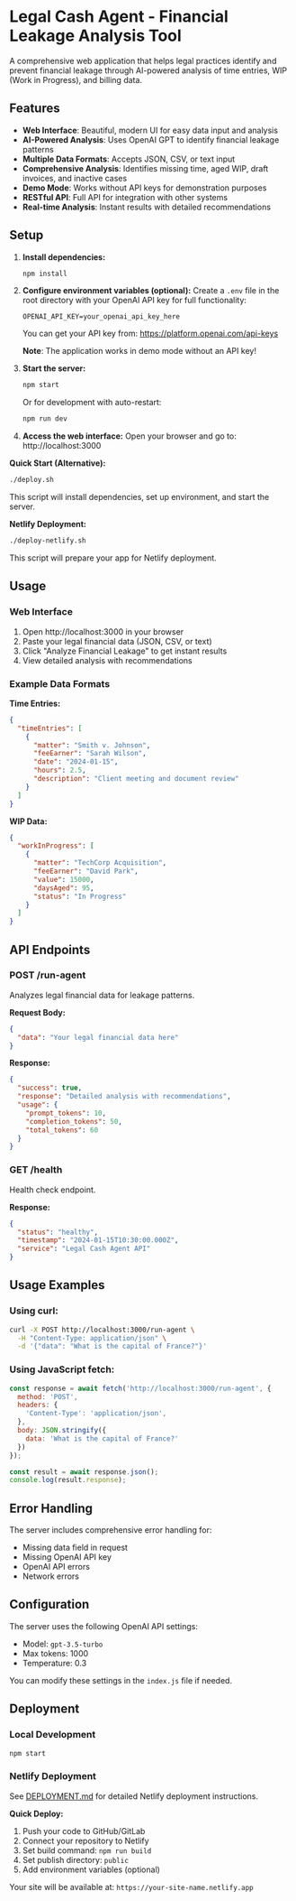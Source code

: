 # Legal Cash Agent - Financial Leakage Analysis Tool

A comprehensive web application that helps legal practices identify and prevent financial leakage through AI-powered analysis of time entries, WIP (Work in Progress), and billing data.

## Features

- **Web Interface**: Beautiful, modern UI for easy data input and analysis
- **AI-Powered Analysis**: Uses OpenAI GPT to identify financial leakage patterns
- **Multiple Data Formats**: Accepts JSON, CSV, or text input
- **Comprehensive Analysis**: Identifies missing time, aged WIP, draft invoices, and inactive cases
- **Demo Mode**: Works without API keys for demonstration purposes
- **RESTful API**: Full API for integration with other systems
- **Real-time Analysis**: Instant results with detailed recommendations

## Setup

1. **Install dependencies:**
   ```bash
   npm install
   ```

2. **Configure environment variables (optional):**
   Create a `.env` file in the root directory with your OpenAI API key for full functionality:
   ```
   OPENAI_API_KEY=your_openai_api_key_here
   ```
   
   You can get your API key from: https://platform.openai.com/api-keys
   
   **Note**: The application works in demo mode without an API key!

3. **Start the server:**
   ```bash
   npm start
   ```
   
   Or for development with auto-restart:
   ```bash
   npm run dev
   ```

4. **Access the web interface:**
   Open your browser and go to: http://localhost:3000

**Quick Start (Alternative):**
   ```bash
   ./deploy.sh
   ```
   This script will install dependencies, set up environment, and start the server.

**Netlify Deployment:**
   ```bash
   ./deploy-netlify.sh
   ```
   This script will prepare your app for Netlify deployment.

## Usage

### Web Interface
1. Open http://localhost:3000 in your browser
2. Paste your legal financial data (JSON, CSV, or text)
3. Click "Analyze Financial Leakage" to get instant results
4. View detailed analysis with recommendations

### Example Data Formats

**Time Entries:**
```json
{
  "timeEntries": [
    {
      "matter": "Smith v. Johnson",
      "feeEarner": "Sarah Wilson",
      "date": "2024-01-15",
      "hours": 2.5,
      "description": "Client meeting and document review"
    }
  ]
}
```

**WIP Data:**
```json
{
  "workInProgress": [
    {
      "matter": "TechCorp Acquisition",
      "feeEarner": "David Park",
      "value": 15000,
      "daysAged": 95,
      "status": "In Progress"
    }
  ]
}
```

## API Endpoints

### POST /run-agent

Analyzes legal financial data for leakage patterns.

**Request Body:**
```json
{
  "data": "Your legal financial data here"
}
```

**Response:**
```json
{
  "success": true,
  "response": "Detailed analysis with recommendations",
  "usage": {
    "prompt_tokens": 10,
    "completion_tokens": 50,
    "total_tokens": 60
  }
}
```

### GET /health

Health check endpoint.

**Response:**
```json
{
  "status": "healthy",
  "timestamp": "2024-01-15T10:30:00.000Z",
  "service": "Legal Cash Agent API"
}
```

## Usage Examples

### Using curl:
```bash
curl -X POST http://localhost:3000/run-agent \
  -H "Content-Type: application/json" \
  -d '{"data": "What is the capital of France?"}'
```

### Using JavaScript fetch:
```javascript
const response = await fetch('http://localhost:3000/run-agent', {
  method: 'POST',
  headers: {
    'Content-Type': 'application/json',
  },
  body: JSON.stringify({
    data: 'What is the capital of France?'
  })
});

const result = await response.json();
console.log(result.response);
```

## Error Handling

The server includes comprehensive error handling for:
- Missing data field in request
- Missing OpenAI API key
- OpenAI API errors
- Network errors

## Configuration

The server uses the following OpenAI API settings:
- Model: `gpt-3.5-turbo`
- Max tokens: 1000
- Temperature: 0.3

You can modify these settings in the `index.js` file if needed.

## Deployment

### Local Development
```bash
npm start
```

### Netlify Deployment
See [DEPLOYMENT.md](DEPLOYMENT.md) for detailed Netlify deployment instructions.

**Quick Deploy:**
1. Push your code to GitHub/GitLab
2. Connect your repository to Netlify
3. Set build command: `npm run build`
4. Set publish directory: `public`
5. Add environment variables (optional)

Your site will be available at: `https://your-site-name.netlify.app` 